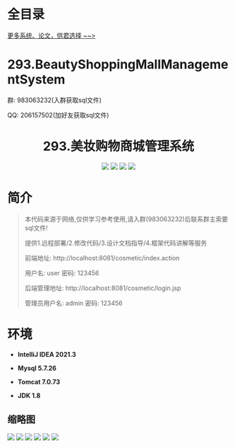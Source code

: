 # 全目录

[更多系统、论文，供君选择 ~~>](https://www.bitwise.net.cn)

# 293.BeautyShoppingMallManagementSystem

<p>群: 983063232(入群获取sql文件)</p>
<p>QQ: 206157502(加好友获取sql文件)</p>

<p><h1 align="center">293.美妆购物商城管理系统</h1></p>



<p align="center">
	<img src="https://img.shields.io/badge/jdk-1.8-orange.svg"/>
    <img src="https://img.shields.io/badge/spring-5.x-lightgrey.svg"/>
    <img src="https://img.shields.io/badge/struts-3.x-blue.svg"/>
    <img src="https://img.shields.io/badge/hibernate-5.x-yellow.svg"/>
</p>

# 简介

> 本代码来源于网络,仅供学习参考使用,请入群(983063232)后联系群主索要sql文件!
>
> 提供1.远程部署/2.修改代码/3.设计文档指导/4.框架代码讲解等服务
>
> 前端地址: http://localhost:8081/cosmetic/index.action
>
> 用户名: user   密码: 123456
>
> 后端管理地址: http://localhost:8081/cosmetic/login.jsp
>
> 管理员用户名: admin   密码: 123456
>


# 环境

- <b>IntelliJ IDEA 2021.3</b>

- <b>Mysql 5.7.26</b>

- <b>Tomcat 7.0.73</b>

- <b>JDK 1.8</b>





## 缩略图

![](https://bitwise.oss-cn-heyuan.aliyuncs.com/2024/9/10/0ee55804-3183-4fb9-864e-9a10b3e5a436.png)
![](https://bitwise.oss-cn-heyuan.aliyuncs.com/2024/9/10/cea63f74-5f0e-46b0-9e64-aadf88ebe1e6.png)
![](https://bitwise.oss-cn-heyuan.aliyuncs.com/2024/9/10/2d2fdfed-4b44-4976-8bd2-e1f24c801e2c.png)
![](https://bitwise.oss-cn-heyuan.aliyuncs.com/2024/9/10/3ecc6479-6aec-4bd9-a736-92418444dbb5.png)
![](https://bitwise.oss-cn-heyuan.aliyuncs.com/2024/9/10/a1429a71-5920-44c6-8cc2-34b6aa08be66.png)
![](https://bitwise.oss-cn-heyuan.aliyuncs.com/2024/9/10/5c8bfc4b-cc80-453c-b968-a179f54b91a2.png)






